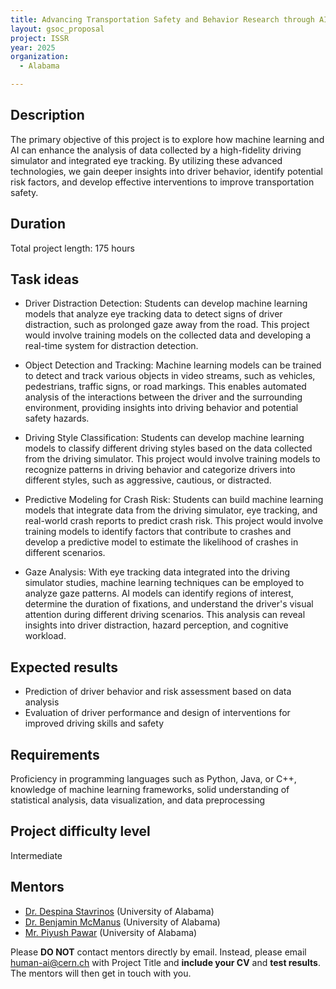 ```yaml
---
title: Advancing Transportation Safety and Behavior Research through AI
layout: gsoc_proposal
project: ISSR
year: 2025
organization:
  - Alabama

---
```


## Description

The primary objective of this project is to explore how machine learning and AI can enhance the analysis of data collected by a high-fidelity driving simulator and integrated eye tracking. By utilizing these advanced technologies, we gain deeper insights into driver behavior, identify potential risk factors, and develop effective interventions to improve transportation safety.

## Duration

Total project length: 175 hours

## Task ideas

 * Driver Distraction Detection: Students can develop machine learning models that analyze eye tracking data to detect signs of driver distraction, such as prolonged gaze away from the road. This project would involve training models on the collected data and developing a real-time system for distraction detection.

 * Object Detection and Tracking: Machine learning models can be trained to detect and track various objects in video streams, such as vehicles, pedestrians, traffic signs, or road markings. This enables automated analysis of the interactions between the driver and the surrounding environment, providing insights into driving behavior and potential safety hazards.

 * Driving Style Classification: Students can develop machine learning models to classify different driving styles based on the data collected from the driving simulator. This project would involve training models to recognize patterns in driving behavior and categorize drivers into different styles, such as aggressive, cautious, or distracted.

 * Predictive Modeling for Crash Risk: Students can build machine learning models that integrate data from the driving simulator, eye tracking, and real-world crash reports to predict crash risk. This project would involve training models to identify factors that contribute to crashes and develop a predictive model to estimate the likelihood of crashes in different scenarios.

 * Gaze Analysis: With eye tracking data integrated into the driving simulator studies, machine learning techniques can be employed to analyze gaze patterns. AI models can identify regions of interest, determine the duration of fixations, and understand the driver's visual attention during different driving scenarios. This analysis can reveal insights into driver distraction, hazard perception, and cognitive workload.


## Expected results
 * Prediction of driver behavior and risk assessment based on data analysis
 * Evaluation of driver performance and design of interventions for improved driving skills and safety


## Requirements
Proficiency in programming languages such as Python, Java, or C++, knowledge of machine learning frameworks, solid understanding of statistical analysis, data visualization, and data preprocessing

## Project difficulty level
Intermediate


<!-- ## Test
Please use [this link](https://docs.google.com/document/d/10jBBJjum9q6mCwDpeRmvHUrU8MchXdU2TfzPubakqwE/edit) to access the test for this project. -->


## Mentors
  * [Dr. Despina Stavrinos](mailto:human-ai@cern.ch) (University of Alabama)
  * [Dr. Benjamin McManus](mailto:human-ai@cern.ch) (University of Alabama)
  * [Mr. Piyush Pawar](mailto:human-ai@cern.ch) (University of Alabama)






Please **DO NOT** contact mentors directly by email. Instead, please email [human-ai@cern.ch](mailto:human-ai@cern.ch) with Project Title and **include your CV** and **test results**. The mentors will then get in touch with you.



